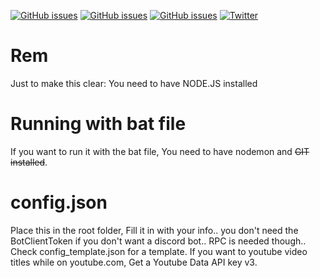 [![GitHub issues](https://img.shields.io/github/issues/HeyItsMeNobody/Rem.svg)](https://github.com/HeyItsMeNobody/Rem/issues) [![GitHub issues](https://img.shields.io/github/issues/HeyItsMeNobody/Rem.svg)](https://github.com/HeyItsMeNobody/Rem/issues) [![GitHub issues](https://img.shields.io/github/issues/HeyItsMeNobody/Rem.svg)](https://github.com/HeyItsMeNobody/Rem/issues) [![Twitter](https://img.shields.io/twitter/url/https/github.com/HeyItsMeNobody/Rem.svg?style=social)](https://twitter.com/intent/tweet?text=Wow:&url=https%3A%2F%2Fgithub.com%2FHeyItsMeNobody%2FRem)
# Rem
Just to make this clear: You need to have NODE.JS installed

# Running with bat file
If you want to run it with the bat file, You need to have nodemon and ~~GIT installed~~.

# config.json
Place this in the root folder, Fill it in with your info.. you don't need the BotClientToken if you don't want a discord bot.. RPC is needed though.. Check config_template.json for a template.
If you want to youtube video titles while on youtube.com, Get a Youtube Data API key v3.